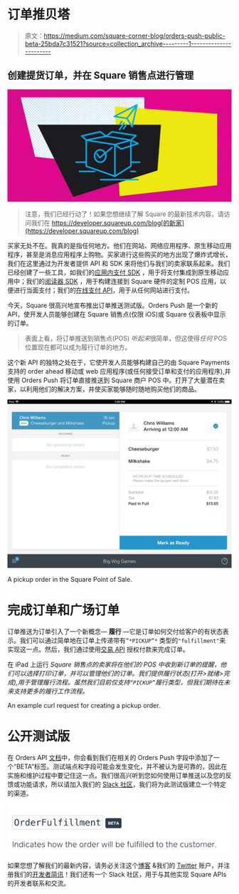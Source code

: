 # 订单推贝塔

> 原文：<https://medium.com/square-corner-blog/orders-push-public-beta-25bda7c31521?source=collection_archive---------1----------------------->

## 创建提货订单，并在 Square 销售点进行管理

![](img/a8a0593c6d18259a884e7a0f81840d75.png)

> 注意，我们已经行动了！如果您想继续了解 Square 的最新技术内容，请访问我们在 https://developer.squareup.com/blog[的新家](https://developer.squareup.com/blog)

买家无处不在。我真的是指任何地方。他们在网站、网络应用程序、原生移动应用程序，甚至是消息应用程序上购物。买家进行这些购买的地方出现了爆炸式增长，我们在这里通过为开发者提供 API 和 SDK 来将他们与我们的卖家联系起来。我们已经创建了一些工具，如我们的[应用内支付 SDK](https://squareup.com/us/en/developers/in-app-payments) ，用于将支付集成到原生移动应用中；我们的[阅读器 SDK](https://squareup.com/us/en/developers/reader-sdk) ，用于构建连接到 Square 硬件的定制 POS 应用，以便进行当面支付；我们的[在线支付 API](https://squareup.com/us/en/developers/online-payment-apis)，用于从任何网站进行支付。

今天，Square 很高兴地宣布推出订单推送测试版。Orders Push 是一个新的 API，使开发人员能够创建在 Square 销售点(仅限 iOS)或 Square 仪表板中显示的订单。

> 表面上看，将订单推送到销售点(POS) *听起来*很简单，但这使得*任何* POS 位置现在都可以成为履行订单的地方。

这个新 API 的独特之处在于，它使开发人员能够构建自己的由 Square Payments 支持的 order ahead 移动或 web 应用程序(或任何接受订单和支付的应用程序),并使用 Orders Push 将订单直接推送到 Square 商户 POS 中。打开了大量潜在卖家，以利用他们的解决方案，并使买家能够随时随地购买他们的商品。

![](img/3e25914c0ee42385cf587a1465858069.png)

A pickup order in the Square Point of Sale.

# 完成订单和广场订单

订单推送为订单引入了一个新概念— **履行** —它是订单如何交付给客户的有状态表示。我们可以通过简单地在订单上传递带有`”*PICKUP”*` 类型的`"fulfillment"`来实现这一点。然后，我们通过使用[交易 API](https://docs.connect.squareup.com/payments/transactions/overview) 授权付款来完成订单。

在 iPad 上运行 *Square 销售点的卖家将在他们的 POS 中收到新订单的提醒，他们可以选择打印订单，并可以管理他们的订单。我们提供履行状态(打开>就绪>完成),用于管理履行流程。虽然我们目前仅支持`“PICKUP”`履行类型，但我们期待在未来支持更多的履行工作流程。*

An example curl request for creating a pickup order.

# 公开测试版

在 Orders API [文档](https://docs.connect.squareup.com/api/connect/v2#navsection-orders)中，你会看到我们在相关的 Orders Push 字段中添加了一个“BETA”标签。测试端点和字段可能会发生变化，并不被认为是可靠的，因此在实施和维护过程中要记住这一点。我们很高兴听到您如何使用订单推送以及您的反馈或功能请求，所以请加入我们的 [Slack 社区](https://squ.re/slack)，我们将为此测试版建立一个特定的渠道。

![](img/ba8760d5573d1df58a50a9b8fa94832c.png)

如果您想了解我们的最新内容，请务必关注这个[博客](https://medium.com/square-corner-blog) &我们的 [Twitter](https://twitter.com/SquareDev) 账户，并注册我们的[开发者简讯](https://www.workwithsquare.com/developer-newsletter.html?channel=Online%20Social&sqmethod=Blog)！我们还有一个 Slack 社区，用于与其他实现 Square APIs 的开发者联系和交流。